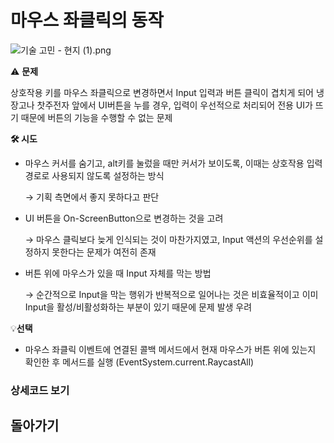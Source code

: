 # 마우스 좌클릭의 동작

![기술 고민 - 현지 (1).png](%E1%84%86%E1%85%A1%E1%84%8B%E1%85%AE%E1%84%89%E1%85%B3%20%E1%84%8C%E1%85%AA%E1%84%8F%E1%85%B3%E1%86%AF%E1%84%85%E1%85%B5%E1%86%A8%E1%84%8B%E1%85%B4%20%E1%84%83%E1%85%A9%E1%86%BC%E1%84%8C%E1%85%A1%E1%86%A8%20d9e07e65af2846ec85010b7245576f16/%25EA%25B8%25B0%25EC%2588%25A0_%25EA%25B3%25A0%25EB%25AF%25BC_-_%25ED%2598%2584%25EC%25A7%2580_(1).png)

⚠️ **문제** 

상호작용 키를 마우스 좌클릭으로 변경하면서 Input 입력과 버튼 클릭이 겹치게 되어 냉장고나 찻주전자 앞에서 UI버튼을 누를 경우, 입력이 우선적으로 처리되어 전용 UI가 뜨기 때문에 버튼의 기능을 수행할 수 없는 문제

**🛠️ 시도**

- 마우스 커서를 숨기고, alt키를 눌렀을 때만 커서가 보이도록, 이때는 상호작용 입력 경로로 사용되지 않도록 설정하는 방식
    
    → 기획 측면에서 좋지 못하다고 판단
    
- UI 버튼을 On-ScreenButton으로 변경하는 것을 고려
    
     →  마우스 클릭보다 늦게 인식되는 것이 마찬가지였고, Input 액션의 우선순위를 설정하지 못한다는 문제가 여전히 존재
    
- 버튼 위에 마우스가 있을 때 Input 자체를 막는 방법
    
    → 순간적으로 Input을 막는 행위가 반복적으로 일어나는 것은 비효율적이고 이미 Input을 활성/비활성화하는 부분이 있기 때문에 문제 발생 우려
    

💡**선택**

- 마우스 좌클릭 이벤트에 연결된 콜백 메서드에서 현재 마우스가 버튼 위에 있는지 확인한 후 메서드를 실행 (EventSystem.current.RaycastAll)

### 상세코드 보기

## 돌아가기